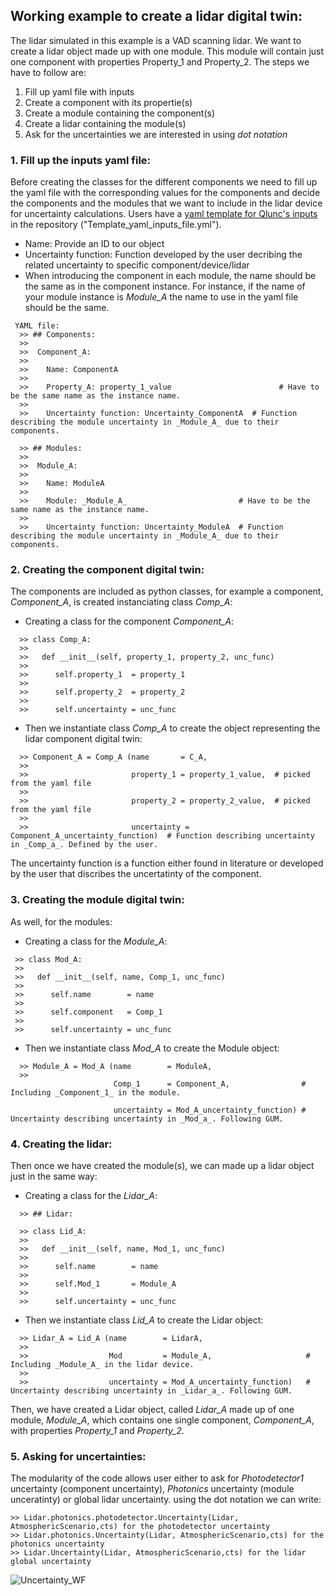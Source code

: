 
## Working example to create a lidar digital twin:

The lidar simulated in this example is a VAD scanning lidar.
We want to create a lidar object made up with one module. This module will contain just one component with properties Property_1 and Property_2. The steps we have to follow are: 

 1) Fill up yaml file with inputs
 2) Create a component with its propertie(s)
 3) Create a module containing the component(s)
 4) Create a lidar containing the module(s)
 5) Ask for the uncertainties we are interested in using _dot notation_

### 1. Fill up the inputs yaml file:
Before creating the classes for the different components we need to fill up the yaml file with the corresponding values for the components and decide the components and the modules that we want to include in the lidar device for uncertainty calculations. Users have a [yaml template for Qlunc's inputs](https://github.com/SWE-UniStuttgart/Qlunc/tree/main/Main) in the repository ("Template_yaml_inputs_file.yml").
 - Name: Provide an ID to our object
 - Uncertainty function: Function developed by the user decribing the related uncertainty to specific component/device/lidar
 - When introducing the component in each module, the name should be the same as in the component instance. For instance, if the name of your module instance is _Module_A_ the name to use in the yaml file should be the same. 
  ```
   YAML file:
    >> ## Components:
    >> 
    >>  Component_A:
    >>  
    >>    Name: ComponentA
    >>   
    >>    Property_A: property_1_value                        # Have to be the same name as the instance name.
    >>   
    >>    Uncertainty function: Uncertainty_ComponentA  # Function describing the module uncertainty in _Module_A_ due to their components.
   
    >> ## Modules:
    >> 
    >>  Module_A: 
    >>  
    >>    Name: ModuleA
    >>   
    >>    Module: _Module_A_                         # Have to be the same name as the instance name.
    >>   
    >>    Uncertainty function: Uncertainty_ModuleA  # Function describing the module uncertainty in _Module_A_ due to their components.
```
### 2. Creating the component digital twin:
The components are included as python classes, for example a component, _Component_A_, is created instanciating class _Comp_A_:

- Creating a class for the component _Component_A_:
```
  >> class Comp_A:
  >> 
  >>   def __init__(self, property_1, property_2, unc_func)
  >>   
  >>      self.property_1  = property_1
  >>      
  >>      self.property_2  = property_2
  >>      
  >>      self.uncertainty = unc_func 
``` 
- Then we instantiate class _Comp_A_ to create the object representing the lidar component digital twin:
```
  >> Component_A = Comp_A (name       = C_A,
  >> 
  >>                       property_1 = property_1_value,  # picked from the yaml file
  >>                       
  >>                       property_2 = property_2_value,  # picked from the yaml file
  >>                       
  >>                       uncertainty = Component_A_uncertainty_function)  # Function describing uncertainty in _Comp_a_. Defined by the user.
```
The uncertainty function is a function either found in literature or developed by the user that discribes the uncertatinty of the component.

### 3. Creating the module digital twin:
As well, for the modules:

- Creating a class for the _Module_A_:
 ``` 
  >> class Mod_A:
  >> 
  >>   def __init__(self, name, Comp_1, unc_func)
  >>   
  >>      self.name        = name
  >>      
  >>      self.component   = Comp_1    
  >>      
  >>      self.uncertainty = unc_func  
``` 
- Then we instantiate class _Mod_A_ to create the Module object:
```
  >> Module_A = Mod_A (name        = ModuleA, 
  >> 
                       Comp_1      = Component_A,                # Including _Component_1_ in the module.
                       
                       uncertainty = Mod_A_uncertainty_function) # Uncertainty describing uncertainty in _Mod_a_. Following GUM.                      
```
### 4. Creating the lidar:

Then once we have created the module(s), we can made up a lidar object just in the same way:


- Creating a class for the _Lidar_A_:
```
  >> ## Lidar:

  >> class Lid_A:
  >> 
  >>   def __init__(self, name, Mod_1, unc_func)
  >>   
  >>      self.name        = name
  >>      
  >>      self.Mod_1       = Module_A
  >>             
  >>      self.uncertainty = unc_func  
```  
- Then we instantiate class _Lid_A_ to create the Lidar object:
```
  >> Lidar_A = Lid_A (name        = LidarA, 
  >> 
  >>                  Mod         = Module_A,                     # Including _Module_A_ in the lidar device.
  >>                    
  >>                  uncertainty = Mod_A_uncertainty_function)   # Uncertainty describing uncertainty in _Lidar_a_. Following GUM.
```
Then, we have created a Lidar object, called _Lidar_A_ made up of one module, _Module_A_, which contains one single component, _Component_A_, with properties _Property_1_ and _Property_2_.

### 5. Asking for uncertainties:
The modularity of the code  allows user either to ask for _Photodetector1_ uncertainty (component uncertainty), _Photonics_ uncertainty (module unceratinty) or global lidar uncertainty. using the dot notation we can write:
```
>> Lidar.photonics.photodetector.Uncertainty(Lidar, AtmosphericScenario,cts) for the photodetector uncertainty
>> Lidar.photonics.Uncertainty(Lidar, AtmosphericScenario,cts) for the photonics uncertainty
>> Lidar.Uncertainty(Lidar, AtmosphericScenario,cts) for the lidar global uncertainty
```
![Uncertainty_WF](https://github.com/SWE-UniStuttgart/Qlunc/blob/main/Pictures_repo_/FlowChartUnc.JPG)
